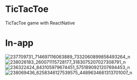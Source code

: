 # TicTacToe

TicTacToe game with ReactNative

# In-app
![237709731_714697116063889_7332060899858493264_n](https://user-images.githubusercontent.com/56938330/130276327-947cdfec-4283-4458-a750-643c03634788.jpg)
![238026183_260071115728177_3183075207027308791_n](https://user-images.githubusercontent.com/56938330/130276185-72d58a99-a2d4-4c7b-8895-40487134584f.jpg)
![236322424_843105979674451_5751890921207694453_n](https://user-images.githubusercontent.com/56938330/130276194-15341896-4db4-4218-9902-c90492b17861.jpg)
![238069436_6258346127539575_4489634661313701007_n](https://user-images.githubusercontent.com/56938330/130276203-94e676ea-84e9-4b9f-873c-1bdc62f76be3.jpg)




